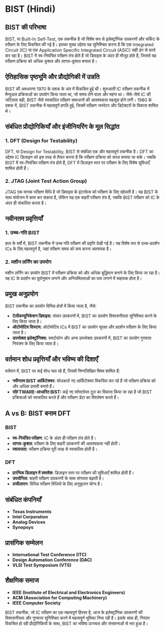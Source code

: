# BIST (Hindi)

## BIST की परिभाषा
BIST, या Built-In Self-Test, एक तकनीक है जो विशेष रूप से इलेक्ट्रॉनिक उपकरणों और सर्किट के परीक्षण के लिए विकसित की गई है। इसका मुख्य उद्देश्य यह सुनिश्चित करना है कि एक Integrated Circuit (IC) या एक Application Specific Integrated Circuit (ASIC) सही ढंग से कार्य कर रहा है। BIST में स्व-नियंत्रित परीक्षण तंत्र होते हैं जो डिवाइस के अंदर ही मौजूद होते हैं, जिससे यह परीक्षण प्रक्रिया को अधिक कुशल और लागत-कुशल बनाता है।

## ऐतिहासिक पृष्ठभूमि और प्रौद्योगिकी में उन्नति
BIST की अवधारणा 1970 के दशक के अंत में विकसित हुई थी। शुरुआती IC परीक्षण तकनीक में मैन्युअल प्रक्रियाओं का उपयोग किया जाता था, जो समय लेने वाला और महंगा था। जैसे-जैसे IC की जटिलता बढ़ी, BIST जैसे स्वचालित परीक्षण समाधानों की आवश्यकता महसूस होने लगी। 1980 के दशक में, BIST तकनीक में महत्वपूर्ण प्रगति हुई, जिसमें परीक्षण जनरेटर और डिटेक्टरों के विकास शामिल थे।

## संबंधित प्रौद्योगिकियाँ और इंजीनियरिंग के मूल सिद्धांत
### 1. DFT (Design for Testability)
DFT, या Design for Testability, BIST से संबंधित एक और महत्वपूर्ण तकनीक है। DFT का उद्देश्य IC डिज़ाइन को इस तरह से तैयार करना है कि परीक्षण प्रक्रिया को सरल बनाया जा सके। जबकि BIST में स्व-नियंत्रित परीक्षण तंत्र होते हैं, DFT में डिज़ाइन स्तर पर परीक्षण के लिए विशेष सुविधाएँ शामिल होती हैं।

### 2. JTAG (Joint Test Action Group)
JTAG एक मानक परीक्षण विधि है जो डिवाइस के इंटरफेस को परीक्षण के लिए खोलती है। यह BIST के साथ संयोजन में काम कर सकता है, लेकिन यह एक बाहरी परीक्षण तंत्र है, जबकि BIST परीक्षण को IC के अंदर ही संचालित करता है।

## नवीनतम प्रवृत्तियाँ
### 1. उच्च-गति BIST
हाल के वर्षों में, BIST तकनीक में उच्च गति परीक्षण की प्रवृत्ति देखी गई है। यह विशेष रूप से उच्च-प्रदर्शन ICs के लिए महत्वपूर्ण है, जहां परीक्षण समय को कम करना आवश्यक है।

### 2. मशीन लर्निंग का उपयोग
मशीन लर्निंग का उपयोग BIST में परीक्षण प्रक्रिया को और अधिक बुद्धिमान बनाने के लिए किया जा रहा है। यह IC के प्रदर्शन का पूर्वानुमान लगाने और अनियमितताओं का पता लगाने में सहायक होता है।

## प्रमुख अनुप्रयोग
BIST तकनीक का उपयोग विभिन्न क्षेत्रों में किया जाता है, जैसे:
- **टेलीकम्युनिकेशन डिवाइस:** संचार उपकरणों में, BIST का उपयोग विश्वसनीयता सुनिश्चित करने के लिए किया जाता है।
- **ऑटोमोटिव सिस्टम:** ऑटोमोटिव ICs में BIST का उपयोग सुरक्षा और प्रदर्शन परीक्षण के लिए किया जाता है।
- **उपभोक्ता इलेक्ट्रॉनिक्स:** स्मार्टफोन और अन्य उपभोक्ता उपकरणों में, BIST का उपयोग गुणवत्ता नियंत्रण के लिए किया जाता है।

## वर्तमान शोध प्रवृत्तियाँ और भविष्य की दिशाएँ
वर्तमान में, BIST पर कई शोध चल रहे हैं, जिसमें निम्नलिखित विषय शामिल हैं:
- **नवीनतम BIST आर्किटेक्चर:** शोधकर्ता नए आर्किटेक्चर विकसित कर रहे हैं जो परीक्षण प्रक्रिया को और अधिक प्रभावी बनाते हैं।
- **सोFTWARE-आधारित BIST:** कई नए सॉफ्टवेयर टूल का विकास किया जा रहा है जो BIST प्रक्रियाओं को स्वचालित करते हैं और परीक्षण डेटा का विश्लेषण करते हैं।

## A vs B: BIST बनाम DFT
### BIST
- **स्व-नियंत्रित परीक्षण**: IC के अंदर ही परीक्षण तंत्र होते हैं।
- **लागत-कुशल**: परीक्षण के लिए बाहरी उपकरणों की आवश्यकता नहीं होती।
- **स्वायत्तता**: परीक्षण प्रक्रिया पूरी तरह से स्वचालित होती है।

### DFT
- **प्रारंभिक डिज़ाइन में समावेश**: डिज़ाइन स्तर पर परीक्षण की सुविधाएँ शामिल होती हैं।
- **उपयोगिता**: बाहरी परीक्षण उपकरणों के साथ संगतता बढ़ाती है।
- **लचीलापन**: विभिन्न परीक्षण विधियों के लिए अनुकूलन योग्य है।

## संबंधित कंपनियाँ
- **Texas Instruments**
- **Intel Corporation**
- **Analog Devices**
- **Synopsys**

## प्रासंगिक सम्मेलन
- **International Test Conference (ITC)**
- **Design Automation Conference (DAC)**
- **VLSI Test Symposium (VTS)**

## शैक्षणिक समाज
- **IEEE (Institute of Electrical and Electronics Engineers)**
- **ACM (Association for Computing Machinery)**
- **IEEE Computer Society**

BIST तकनीक, जो IC परीक्षण का एक महत्वपूर्ण हिस्सा है, आज के इलेक्ट्रॉनिक उपकरणों की विश्वसनीयता और गुणवत्ता सुनिश्चित करने में महत्वपूर्ण भूमिका निभा रही है। इसके साथ ही, निरंतर विकसित हो रही प्रौद्योगिकियों के साथ, BIST का भविष्य उज्ज्वल और संभावनाओं से भरा हुआ है।